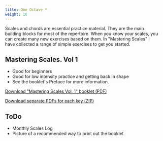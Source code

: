 ```yaml
---
title: One Octave *
weight: 10
---
```


Scales and chords are essential practice material. They are the main building blocks for most of the repertoire.
When you know your scales, you can create many new exercises based on them. In "Mastering Scales" I have collected a range of simple exercises to get you started.

## Mastering Scales. Vol 1

- Good for beginners
- Good for low intensity practice and getting back in shape
- See the booklet's Preface for more information.

[Download "Mastering Scales Vol. 1" booklet (PDF)](../mastering-scales/mastering-scales-2021-complete.pdf)

[Download separate PDFs for each key (ZIP)](../mastering-scales/mastering-scales-2021-separate-files.zip)

## ToDo

- Monthly Scales Log
- Picture of a recommended way to print out the booklet
